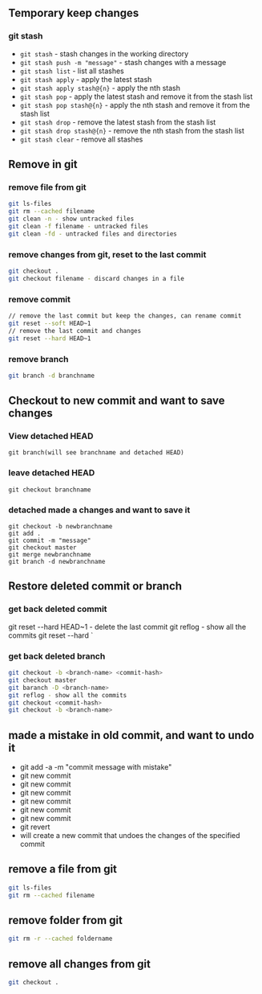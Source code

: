 ## Temporary keep changes

### git stash

- `git stash` - stash changes in the working directory
- `git stash push -m "message"` - stash changes with a message
- `git stash list` - list all stashes
- `git stash apply` - apply the latest stash
- `git stash apply stash@{n}` - apply the nth stash
- `git stash pop` - apply the latest stash and remove it from the stash list
- `git stash pop stash@{n}` - apply the nth stash and remove it from the stash list
- `git stash drop` - remove the latest stash from the stash list
- `git stash drop stash@{n}` - remove the nth stash from the stash list
- `git stash clear` - remove all stashes

## Remove in git

### remove file from git

```bash
git ls-files
git rm --cached filename
git clean -n - show untracked files
git clean -f filename - untracked files
git clean -fd - untracked files and directories
```

### remove changes from git, reset to the last commit

```bash
git checkout .
git checkout filename - discard changes in a file
```

### remove commit

```bash
// remove the last commit but keep the changes, can rename commit
git reset --soft HEAD~1
// remove the last commit and changes
git reset --hard HEAD~1
```

### remove branch

```bash
git branch -d branchname
```

## Checkout to new commit and want to save changes

### View detached HEAD

```
git branch(will see branchname and detached HEAD)
```

### leave detached HEAD

```
git checkout branchname
```

### detached made a changes and want to save it

```
git checkout -b newbranchname
git add .
git commit -m "message"
git checkout master
git merge newbranchname
git branch -d newbranchname
```

## Restore deleted commit or branch

### get back deleted commit

git reset --hard HEAD~1 - delete the last commit
git reflog - show all the commits
git reset --hard <commit-hash>`

### get back deleted branch

```bash
git checkout -b <branch-name> <commit-hash>
git checkout master
git baranch -D <branch-name>
git reflog - show all the commits
git checkout <commit-hash>
git checkout -b <branch-name>

```

## made a mistake in old commit, and want to undo it

- git add -a -m "commit message with mistake"
- git new commit
- git new commit
- git new commit
- git new commit
- git new commit
- git new commit
- git revert <commit hash>
- will create a new commit that undoes the changes of the specified commit

## remove a file from git
```bash
git ls-files
git rm --cached filename
```

## remove folder from git
```bash
git rm -r --cached foldername
```

## remove all changes from git
```bash
git checkout .
```

